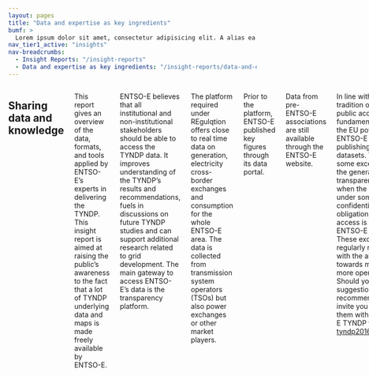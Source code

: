 ```yaml
---
layout: pages
title: "Data and expertise as key ingredients"
bumf: >
  Lorem ipsum dolor sit amet, consectetur adipisicing elit. A alias ea aspernatur eaque veniam. Saepe rerum dolorum numquam quisquam animi perferendis fuga! Adipisci molestiae dicta, enim molestias voluptatum et alias corrupti autem perspiciatis libero provident ea assumenda, fugiat recusandae reprehenderit excepturi dolorem. Nemo sint aut ex hic illo unde labore sed magnam itaque deserunt blanditiis, eum, magni laudantium aliquam assumenda, cumque, accusamus architecto provident nam earum eos mollitia laboriosam dolor! Totam numquam nam animi omnis.
nav_tier1_active: "insights"
nav-breadcrumbs:
  - Insight Reports: "/insight-reports"
  - Data and expertise as key ingredients: "/insight-reports/data-and-expertise"
---
```


<div>
<div class="row">
<div class="medium-8 small-centered columns" markdown="1">


## Sharing data and knowledge
This report gives an overview of the data, formats, and tools applied by ENTSO-E’s experts in delivering the TYNDP. 
This insight report is aimed at raising the public’s awareness to the fact that a lot of TYNDP underlying data and maps is made freely available by ENTSO-E.

ENTSO-E believes that all institutional and non-institutional stakeholders should be able to access the TYNDP data. It improves understanding of the TYNDP’s results and recommendations, fuels in discussions on future TYNDP studies and can support additional research related to grid development.
The main gateway to access ENTSO-E’s data is the transparency platform. 

The platform required under REgulqtion offers close to real time data on generation, electricity cross-border exchanges and consumption for the whole ENTSO-E area. The data is collected from transmission system operators (TSOs) but also power exchanges or other market players. 

Prior to the platform, ENTSO-E published key figures through its data portal. 

Data from pre-ENTSO-E associations are still available through the ENTSO-E website.

In line with this long tradition of allowing public access to fundamental data on the EU power system, ENTSO-E is also publishing the TYNDP datasets. There are some exceptions to the general transparency rule when the data fall under some national confidentiality legal obligation or their access is limited to ENTSO-E by contract. These exceptions are regularly reviewed with the aim of moving towards more and more openness. Should you have any suggestions or recommendations, we invite you to share them with the ENTSO-E TYNDP team on tyndp2016@entsoe.eu.

## Market data
A basic element in any long-term grid development study is the set of scenarios applied (see our insight report on “Future system perspectives”). Each TYNDP 2016 scenario sketches a possible future for the Europeqn power system in 2020 or 2030. Each contain the following elements: 

-   installed generation capacities per technology and country;
-   consumption profiles;
-   border reference capacities; 
-   key assumptions for generator efficiencies, fuel prices and CO2 prices.

Some of the scenarios are based on collections of national data. Others are the result of pan-European optimisations in the location of renewable energy sources (RES), in the sizing of thermal generation and load/hydro. A fully detailed overview of the TYNDP2016 scenarios can be found in the [Scenario Development Report](#) which was widely consulted in various steps of the TYNDP process.

Most data used for the TYNDP scenarios can freely be accessed from __xxxx this database__. Detailed elements such as efficiency assumptions per generator, operational restrictions and maintenance profiles, smaller market node data, and climatological data for hydro, wind and solar are not included in this set.

__(figure of market data examples)__

## Market simulation tools

The TSO’s experts collaborating on TYNDP studies use a variety of market simulation tools to design the scenarios, conduct planning studies, and perform calculations for the cost and benefit analysis (CBA) of projects. 

The tools used in TYNDP studies are:

- BID3
- Antares
- ELSI
- INES
- JMM
- Plexos
- PowerSym
- Powrsym4
- PROMED
- UPLAN
- VALORAGUA

It is key to understand this number of tools does not give a biased outcome to particular studies or regions. On the contrary, the common exchange of results, questions and expert suggestions stimulates a better understanding of different commercial tools and possible results. It ensures various input assumptions can be cross-checked. And it gives more insight in the inherent uncertainty ranges that should be attributed to TYNDP results.

__(print screen of market simulation tool window)__

The TYNDP experts use the same standards for data input and exchange. They use a common reference dataset (see Market data). This reference dataset is in line with the CBA methodology and respectful of additional ENTSO-E guidelines in terms of IT applications for TSO use. 

All market studies, with whatever simulation tool, are done for the whole ENTSO-E perimeter. They are all performed based on a full-year 8760 hour dispatch optimisation.

For particular infrastructure projects more detailed modelling assumptions were tested, such as climatic conditions, multiple market nodes, redispatch optimisations, hydro constraints, etc. Where relevant this is indicated in the TYNDP project sheets to explain the CBA assessment results.

__(print screen of simulation outcomes)__

All TYNDP market studies were directed by a central coordination group to ensure all regional groups and TSOs can perform detailed high quality studies, review them with regional colleagues, in an overall consistent manner.

## Grid data

Although pan-European grid data is often perceive as complex and of a critical nature, a lot of it is already available through ENTSO-E’s website. 
The TYNDP grid data is made available in the form of six regional models (corresponding to the six regional groups in ENTSO-E’s system development committee) covering the whole ENTSO-E perimeter. The models include:

-   Substations with distinct code names, formulated as single nodes, and with indication of the voltage level; 
-   Megawatt and Mvar, both in and out of each node in the model (physical injection or aggregation point), for the given planning case;
-   Impedance and reactance of every line and transformer (without merging); 
-   Lines and transformers reactive characteristics; 
-   Capacities per line transformer.

Combined with the full TYNDP scenario data sets, these models allow for many insightful load flow studies to be tested. In fact, the TYNDP models are ones of the largest and closest-to-reality models available for research purposes worldwide.

Grid data is already available for the TYNDP 2014 studies and will be made available for the TYNDP 2016. 

For anyone interested in testing more dynamic phenomena, ENTSO-E has made available a simpler but dynamic model for the Continental Europe area. The model is able to represent the main frequency response of the system as well as the main inter-area oscillation modes. 

At present the TYNDP planning studies and the project assessments focus on market integration studies and static load flow analyses. But there is a move towards using dynamic planning studies for future TYNDPs ([__link to PS document__]()).


## Grid data exchange and interoperability

As with market studies, also for grid analyses TSOs across Europe apply a variety of tools. For grid analyses the focus on common exchange formats is even higher given the number of data points and their complexity. 

ENTSO-E is investing a lot in translating the IEC common information model (CIM) for use by the whole TSO community. ENTSO-E’s Common Grid Model Exchange Standard (CGMES) is a superset of the IEC CIM standard.

The CGMES once finalised will be applied by power system data management tools and tools supporting the following analyses:

- load flow and contingency analyses,
- short circuit calculations,
- market information and transparency,
- capacity calculation for capacity allocation and congestion management, 
- dynamic security assessment.

The development of the CGMES is a collaborative effort between ENTSO-E, the TSOs, software vendors, the IEC CIM User Group and the IEC TC57/WG13. ENTSO-E will continue improving the CGMES to cover additional requirements defined in the European network codes and/or by TSO needs.  

This CGMES standard is a must in the seamless exchange of national/regional grid models for TYNDP studies. All TYNDP project CBA grid analyses have been performed by various TSO study groups, based on various tools, but all based on the same central CGMES-compliant data set.

As with market studies, also network study experts coordinated via a central expert group overseeing all CBA application issues and questions to ensure all studies were executed in a consistent approach.

## Data usage experience

(statistics on number of times the TYNDP data files have been accessed)

The TYNDP(2014) grid data sets have been accessed about 160 times over the past year, mostly originating from academics and researchers (see Figure).

__IMAGE tyndp grid datasets__

## Further improvements of available data

ENTSO-E hopes all interested parties easily find their way to the TYNDP public datasets and see value in applying these in their own studies and analyses.

You can expect the way in which relevant data is shared to further improve in future. To make sure it suits to what you would like to use, we welcome your feedback or suggestions at [__info@entsoe.eu__](info@entsoe.eu). 



</div>
</div>
</div>